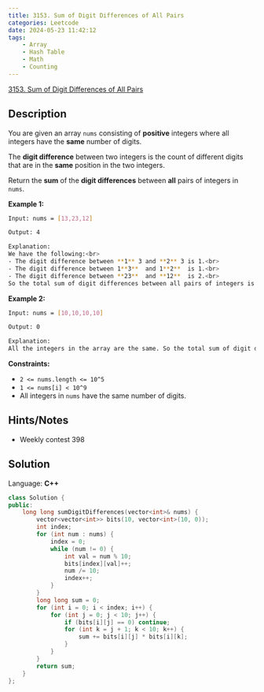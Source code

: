 ```yaml
---
title: 3153. Sum of Digit Differences of All Pairs
categories: Leetcode
date: 2024-05-23 11:42:12
tags:
    - Array
    - Hash Table
    - Math
    - Counting
---
```


[3153. Sum of Digit Differences of All Pairs](https://leetcode.com/problems/sum-of-digit-differences-of-all-pairs/description/)

## Description

You are given an array `nums` consisting of **positive**  integers where all integers have the **same**  number of digits.

The **digit difference**  between two integers is the count of different digits that are in the **same**  position in the two integers.

Return the **sum**  of the **digit differences**  between **all**  pairs of integers in `nums`.

**Example 1:**

```bash
Input: nums = [13,23,12]

Output: 4

Explanation:
We have the following:<br>
- The digit difference between **1** 3 and **2** 3 is 1.<br>
- The digit difference between 1**3**  and 1**2**  is 1.<br>
- The digit difference between **23**  and **12**  is 2.<br>
So the total sum of digit differences between all pairs of integers is `1 + 1 + 2 = 4`.
```

**Example 2:**

```bash
Input: nums = [10,10,10,10]

Output: 0

Explanation:
All the integers in the array are the same. So the total sum of digit differences between all pairs of integers will be 0.
```

**Constraints:**

- `2 <= nums.length <= 10^5`
- `1 <= nums[i] < 10^9`
- All integers in `nums` have the same number of digits.

## Hints/Notes

- Weekly contest 398

## Solution

Language: **C++**

```C++
class Solution {
public:
    long long sumDigitDifferences(vector<int>& nums) {
        vector<vector<int>> bits(10, vector<int>(10, 0));
        int index;
        for (int num : nums) {
            index = 0;
            while (num != 0) {
                int val = num % 10;
                bits[index][val]++;
                num /= 10;
                index++;
            }
        }
        long long sum = 0;
        for (int i = 0; i < index; i++) {
            for (int j = 0; j < 10; j++) {
                if (bits[i][j] == 0) continue;
                for (int k = j + 1; k < 10; k++) {
                    sum += bits[i][j] * bits[i][k];
                }
            }
        }
        return sum;
    }
};
```
